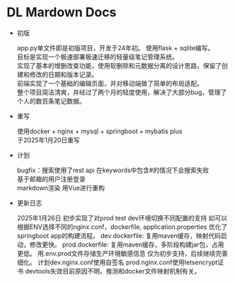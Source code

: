 # DL Mardown Docs

* 初版

    app.py单文件即是初版项目，开发于24年初。 
    使用flask + sqlite编写。  
    目标是实现一个极速部署极速迁移的轻量级笔记管理系统。  
    实现了基本的增删改查功能，使用软删除和元数据分离的设计思路，保留了创建和修改的日期和版本记录。  
    前端实现了一个基础的编辑页面，并对移动端做了简单的布局适配。  
    整个项目简洁清爽，并经过了两个月的轻度使用，解决了大部分bug，管理了个人的数百条笔记数据。  

* 重写

    使用docker + nginx + mysql + springboot + mybatis plus  
    于2025年1月20日重写  

* 计划

    bugfix：搜索使用了rest api 在keywords中包含#的情况下会搜索失败    
    基于邮箱的用户注册登录  
    markdown渲染
    用Vue进行重构

* 更新日志

    2025年1月26日
    初步实现了对prod test dev环境切换不同配置的支持
    如可以根据ENV选择不同的nginx.conf，dockerfile, application.properties
    优化了springboot app的构建流程。
    dev.dockerfile: 复用maven缓存，映射代码启动，修改更快。
    prod.dockerfile: 复用maven缓存，多阶段构建jar包，占用更低。
    用.env.prod文件存储生产环境敏感信息
    仅为初步支持，后续继续完善细化。
    计划dev.nginx.conf使用自签名 prod.nginx.conf使用letsencrypt证书
    devtools失效目前原因不明，推测和docker文件映射机制有关。

